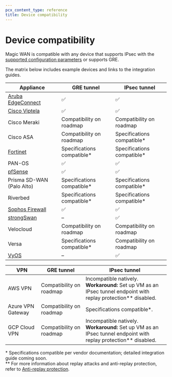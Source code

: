```yaml
---
pcx_content_type: reference
title: Device compatibility
---
```


# Device compatibility

Magic WAN is compatible with any device that supports IPsec with the [supported configuration parameters](/magic-wan/reference/tunnels/#supported-configuration-parameters) or supports GRE.

The matrix below includes example devices and links to the integration guides.

Appliance                                                     | GRE tunnel                 | IPsec tunnel
------------------------------------------------------------- | -------------------------- | ---
[Aruba EdgeConnect](/magic-wan/third-party/aruba-edgeconnect/)   | ✅                         | ✅
[Cisco Viptela](/magic-wan/third-party/viptela/)                 | ✅                         | ✅
Cisco Meraki                                                  | Compatibility on roadmap   | Compatibility on roadmap
Cisco ASA                                                     | Compatibility on roadmap   | Specifications compatible*
[Fortinet](/magic-wan/third-party/fortinet/)                    | Specifications compatible* | Specifications compatible*
PAN-OS                                                        | ✅                         | ✅
[pfSense](/magic-wan/third-party/pfsense/)                      | ✅                         | ✅
Prisma SD-WAN (Palo Alto)                                     | Specifications compatible* | Specifications compatible*
Riverbed                                                      | Specifications compatible* | Specifications compatible*
[Sophos Firewall](/magic-wan/third-party/sophos-firewall/)      | ✅                         | ✅
[strongSwan](/magic-wan/third-party/strongswan/)                 | –                          | ✅
Velocloud                                                     | Compatibility on roadmap   | Compatibility on roadmap
Versa                                                         | Specifications compatible* | Compatibility on roadmap
[VyOS](/magic-wan/third-party/vyos/)                             | –                          | ✅

VPN               | GRE tunnel                  | IPsec tunnel 
------------------|-----------------------------|---------------
AWS VPN           | Compatibility on roadmap    | Incompatible natively.</br> **Workaround:** Set up VM as an IPsec tunnel endpoint with replay protection** disabled.
Azure VPN Gateway | Compatibility on roadmap    | Specifications compatible*.
GCP Cloud VPN     | Compatibility on roadmap    | Incompatible natively. </br> **Workaround:** Set up VM as an IPsec tunnel endpoint with replay protection** disabled.


\* Specifications compatible per vendor documentation; detailed integration guide coming soon.</br>
\** For more information about replay attacks and anti-replay protection, refer to [Anti-replay protection](/magic-wan/reference/anti-replay-protection/).
